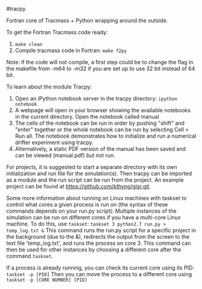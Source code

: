 #tracpy

Fortran core of Tracmass + Python wrapping around the outside.

To get the Fortran Tracmass code ready:

1. `make clean`
1. Compile tracmass code in Fortran: `make f2py`

Note: if the code will not compile, a first step could be to change the flag in the makefile from -m64 to -m32 if you are set up to use 32 bit instead of 64 bit.

To learn about the module Tracpy:

1. Open an iPython notebook server in the tracpy directory: `ipython notebook`
1. A webpage will open in your browser showing the available notebooks in the current directory. Open the notebook called manual
1. The cells of the notebook can be run in order by pushing "shift" and "enter" together or the whole notebook can be run by selecting Cell > Run all. The notebook demonstrates how to initialize and run a numerical drifter experiment using tracpy.
1. Alternatively, a static PDF version of the manual has been saved and can be viewed (manual.pdf) but not run.

For projects, it is suggested to start a separate directory with its own initialization and run file for the simulation(s). Then tracpy can be imported as a module and the run script can be run from the project. An example project can be found at https://github.com/kthyng/gisr.git.

Some more information about running on Linux machines with taskset to control what cores a given process is run on (the syntax of these commands depends on your run.py script):
Multiple instances of the simulation can be run on different cores if you have a multi-core Linux machine. To do this, use `taskset`:
`taskset 3 python2.7 run.py > temp_log.txt &`
This command runs the run.py script for a specific project in the background (due to the &), redirects the output from the screen to the text file 'temp_log.txt', and runs the process on core 3. This command can then be used for other instances by choosing a different core after the command `taskset`.

If a process is already running, you can check its current core using its PID:
`taskset -p [PID]`
Then you can move the process to a different core using
`taskset -p [CORE NUMBER] [PID]`
